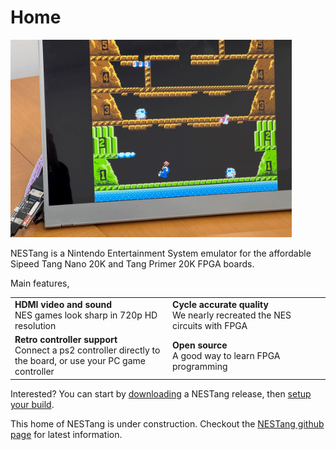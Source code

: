 # Home

<img src="assets/nestang0.5.jpg" width="450" />

NESTang is a Nintendo Entertainment System emulator for the affordable Sipeed Tang Nano 20K and Tang Primer 20K FPGA boards.

Main features,

<table style="border: 0px; font-size: 1em;">
<tr>
<td width="50%" style="border: 0px;">
<span style="font-weight: bold">HDMI video and sound</span><br/>
NES games look sharp in 720p HD resolution
</td>
<td width="50%" style="border: 0px;">
<span style="font-weight: bold">Cycle accurate quality</span><br/>
We nearly recreated the NES circuits with FPGA
</td>
</tr>
<tr>
<td width="50%" style="border: 0px;">
<span style="font-weight: bold">Retro controller support</span><br/>
Connect a ps2 controller directly to the board, or use your PC game controller
</td>
<td width="50%" style="border: 0px;">
<span style="font-weight: bold">Open source</span><br/>
A good way to learn FPGA programming
</td>
</tr></table>

Interested? You can start by [downloading](downloads) a NESTang release, then [setup your build](setup_nano).

This home of NESTang is under construction. Checkout the [NESTang github page](https://github.com/nand2mario/nestang) for latest information. 

